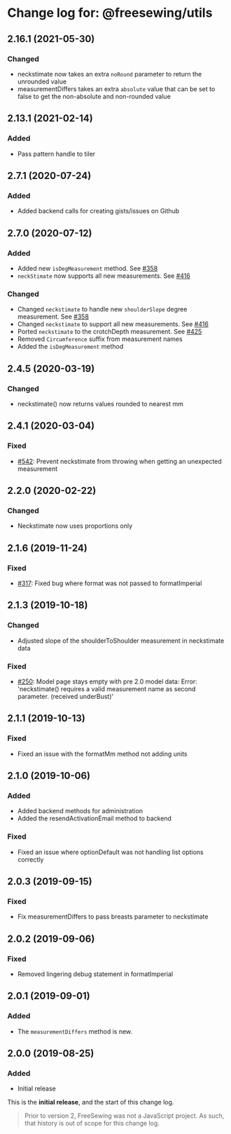 # Change log for: @freesewing/utils


## 2.16.1 (2021-05-30)

### Changed

 - neckstimate now takes an extra `noRound` parameter to return the unrounded value
 - measurementDiffers takes an extra `absolute` value that can be set to false to get the non-absolute and non-rounded value

## 2.13.1 (2021-02-14)

### Added

 - Pass pattern handle to tiler

## 2.7.1 (2020-07-24)

### Added

 - Added backend calls for creating gists/issues on Github

## 2.7.0 (2020-07-12)

### Added

 - Added new `isDegMeasurement` method. See [#358](https://github.com/freesewing/freesewing/issues/358)
 - `neckStimate` now supports all new measurements. See [#416](https://github.com/freesewing/freesewing/issues/416)

### Changed

 - Changed `neckstimate` to handle new `shoulderSlope` degree measurement. See [#358](https://github.com/freesewing/freesewing/issues/358)
 - Changed `neckstimate` to support all new measurements. See [#416](https://github.com/freesewing/freesewing/issues/416)
 - Ported `neckstimate` to the crotchDepth measurement. See [#425](https://github.com/freesewing/freesewing/issues/425)
 - Removed `Circumference` suffix from measurement names
 - Added the `isDegMeasurement` method

## 2.4.5 (2020-03-19)

### Changed

 - neckstimate() now returns values rounded to nearest mm

## 2.4.1 (2020-03-04)

### Fixed

 - [#542](https://github.com/freesewing/freesewing.org/issues/542): Prevent neckstimate from throwing when getting an unexpected measurement 

## 2.2.0 (2020-02-22)

### Changed

 - Neckstimate now uses proportions only

## 2.1.6 (2019-11-24)

### Fixed

 - [#317](https://github.com/freesewing/freesewing.org/issues/317): Fixed bug where format was not passed to formatImperial

## 2.1.3 (2019-10-18)

### Changed

 - Adjusted slope of the shoulderToShoulder measurement in neckstimate data

### Fixed

 - [#250](https://github.com/freesewing/freesewing.org/issues/250): Model page stays empty with pre 2.0 model data: Error: 'neckstimate() requires a valid measurement name as second parameter. (received underBust)'

## 2.1.1 (2019-10-13)

### Fixed

 - Fixed an issue with the formatMm method not adding units

## 2.1.0 (2019-10-06)

### Added

 - Added backend methods for administration
 - Added the resendActivationEmail method to backend

### Fixed

 - Fixed an issue where optionDefault was not handling list options correctly

## 2.0.3 (2019-09-15)

### Fixed

 - Fix measurementDiffers to pass breasts parameter to neckstimate

## 2.0.2 (2019-09-06)

### Fixed

 - Removed lingering debug statement in formatImperial

## 2.0.1 (2019-09-01)

### Added

 - The `measurementDiffers` method is new.

## 2.0.0 (2019-08-25)

### Added

 - Initial release


This is the **initial release**, and the start of this change log.

> Prior to version 2, FreeSewing was not a JavaScript project.
> As such, that history is out of scope for this change log.


